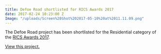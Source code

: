 ```yaml
---
title: Defoe Road shortlisted for RICS Awards 2017
date: 2017-02-24 10:23:00 Z
Image: "/uploads/Screen%20Shot%202017-05-10%20at%2011.11.09.png"
---
```


The Defoe Road project has been shortlisted for the Residential category of the [RICS Awards 2017](http://www.rics.org/uk/training-events/awards/rics-awards-london/).

[View this project.](http://hexagonconstruction.com/selected-projects/defoe-road.html)